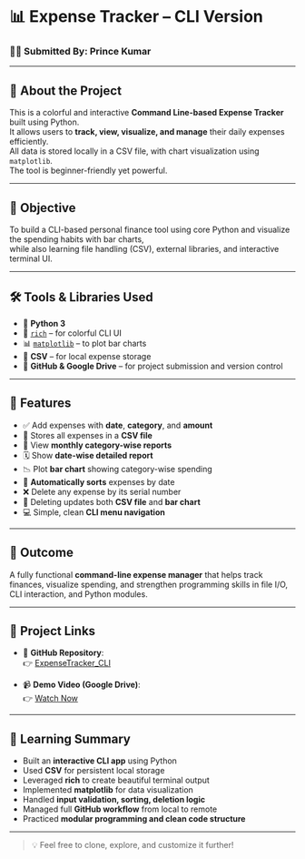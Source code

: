 # 📊 Expense Tracker – CLI Version

### 👨‍💻 Submitted By: **Prince Kumar**

---

## 📌 About the Project

This is a colorful and interactive **Command Line-based Expense Tracker** built using Python.  
It allows users to **track, view, visualize, and manage** their daily expenses efficiently.  
All data is stored locally in a CSV file, with chart visualization using `matplotlib`.  
The tool is beginner-friendly yet powerful.

---

## 🎯 Objective

To build a CLI-based personal finance tool using core Python and visualize the spending habits with bar charts,  
while also learning file handling (CSV), external libraries, and interactive terminal UI.

---

## 🛠️ Tools & Libraries Used

- 🐍 **Python 3**
- 🎨 [`rich`](https://pypi.org/project/rich/) – for colorful CLI UI
- 📊 [`matplotlib`](https://pypi.org/project/matplotlib/) – to plot bar charts
- 📁 **CSV** – for local expense storage
- 🧠 **GitHub & Google Drive** – for project submission and version control

---

## 🚀 Features

- ✅ Add expenses with **date**, **category**, and **amount**
- 💾 Stores all expenses in a **CSV file**
- 📆 View **monthly category-wise reports**
- 🗓️ Show **date-wise detailed report**
- 📉 Plot **bar chart** showing category-wise spending
- 📌 **Automatically sorts** expenses by date
- ❌ Delete any expense by its serial number
- 🔁 Deleting updates both **CSV file** and **bar chart**
- 💻 Simple, clean **CLI menu navigation**

---

## 🧾 Outcome

A fully functional **command-line expense manager** that helps track finances, visualize spending, and strengthen programming skills in file I/O, CLI interaction, and Python modules.

---

## 🔗 Project Links

- 📂 **GitHub Repository**:  
  👉 [ExpenseTracker_CLI](https://github.com/MPRINCE4689/ExpenseTracker_CLI)

- 📹 **Demo Video (Google Drive)**:  
  👉 [Watch Now](https://drive.google.com/file/d/1jsAO8Lrg15ALSdKtxmD6Ylwcm5zZ3HO_/view?usp=sharing)

---

## 🧠 Learning Summary

- Built an **interactive CLI app** using Python  
- Used **CSV** for persistent local storage  
- Leveraged **rich** to create beautiful terminal output  
- Implemented **matplotlib** for data visualization  
- Handled **input validation, sorting, deletion logic**  
- Managed full **GitHub workflow** from local to remote  
- Practiced **modular programming and clean code structure**

---

> 💡 Feel free to clone, explore, and customize it further!
